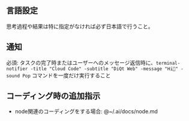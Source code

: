 ## 言語設定
思考過程や結果は特に指定がなければ必ず日本語で行うこと。


## 通知
必須: タスクの完了時またはユーザーへのメッセージ返信時に、`terminal-notifier -title "Cloud Code" -subtitle "DiQt Web" -message "Hi👋" -sound Pop` コマンドを一度だけ実行すること


## コーディング時の追加指示
- node関連のコーディングをする場合: @~/.ai/docs/node.md
